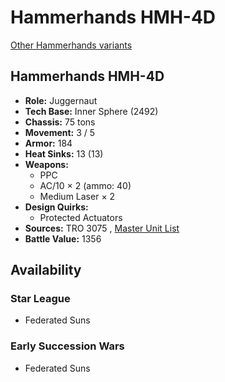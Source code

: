 # Hammerhands HMH-4D 

[Other Hammerhands variants](../hammerhands.md) 

## Hammerhands HMH-4D 

- **Role:** Juggernaut 
- **Tech Base:** Inner Sphere (2492) 
- **Chassis:** 75 tons 
- **Movement:** 3 / 5 
- **Armor:** 184 
- **Heat Sinks:** 13 (13) 
- **Weapons:** 
  - PPC 
  - AC/10 × 2 (ammo: 40) 
  - Medium Laser × 2 
- **Design Quirks:** 
  - Protected Actuators 
- **Sources:** TRO 3075 , [Master Unit List](http://masterunitlist.info/Unit/Details/1370/hammerhands-hmh-4d) 
- **Battle Value:** 1356 

## Availability 

### Star League 

- Federated Suns 

### Early Succession Wars 

- Federated Suns 

